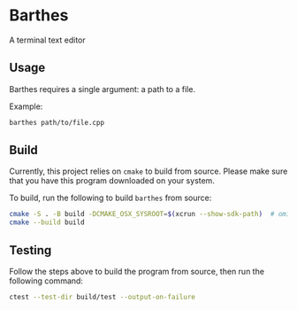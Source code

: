 # Barthes

A terminal text editor

## Usage

Barthes requires a single argument: a path to a file.

Example:
```bash
barthes path/to/file.cpp
```

## Build

Currently, this project relies on `cmake` to build from source. Please make sure that you have this program downloaded on your system.

To build, run the following to build `barthes` from source:

```bash
cmake -S . -B build -DCMAKE_OSX_SYSROOT=$(xcrun --show-sdk-path)  # omit `DCMAKE_OSX_SYSROOT` if not on OSX
cmake --build build
```

## Testing

Follow the steps above to build the program from source, then run the following command:

```bash
ctest --test-dir build/test --output-on-failure
```
